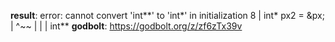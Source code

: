 **result**:
 error: cannot convert 'int**' to 'int*' in initialization
    8 |     int* px2 = &px;
      |                ^~~
      |                |
      |                int**
**godbolt**: https://godbolt.org/z/zf6zTx39v